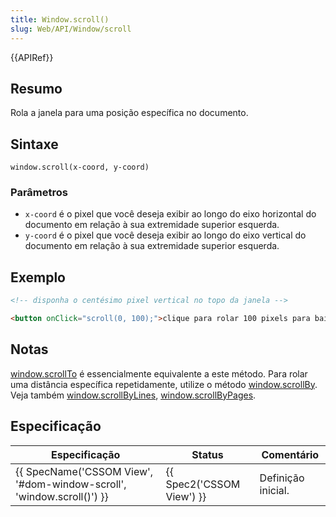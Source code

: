 ```yaml
---
title: Window.scroll()
slug: Web/API/Window/scroll
---
```

{{APIRef}}

## Resumo

Rola a janela para uma posição específica no documento.

## Sintaxe

```
window.scroll(x-coord, y-coord)
```

### Parâmetros

- `x-coord` é o pixel que você deseja exibir ao longo do eixo horizontal do documento em relação à sua extremidade superior esquerda.
- `y-coord` é o pixel que você deseja exibir ao longo do eixo vertical do documento em relação à sua extremidade superior esquerda.

## Exemplo

```html
<!-- disponha o centésimo pixel vertical no topo da janela -->

<button onClick="scroll(0, 100);">clique para rolar 100 pixels para baixo</button>
```

## Notas

[window.scrollTo](/pt-BR/docs/DOM/window.scrollTo) é essencialmente equivalente a este método. Para rolar uma distância específica repetidamente, utilize o método [window.scrollBy](/pt-BR/docs/Window.scrollBy). Veja também [window.scrollByLines](/pt-BR/docs/Window.scrollByLines), [window.scrollByPages](/pt-BR/docs/Window.scrollByPages).

## Especificação

| Especificação                                                                                | Status                           | Comentário         |
| -------------------------------------------------------------------------------------------- | -------------------------------- | ------------------ |
| {{ SpecName('CSSOM View', '#dom-window-scroll', 'window.scroll()') }} | {{ Spec2('CSSOM View') }} | Definição inicial. |
